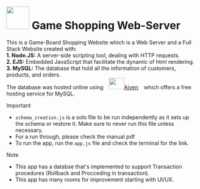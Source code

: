 #  <img src="https://github.com/user-attachments/assets/d5f4b727-c953-4843-bd24-f138bd3b0ce1" height=60 width=60/> Game Shopping Web-Server
This is a Game-Board Shopping Website which is a Web Server and a Full Stack Website created with:\
**1. Node.JS:** A server-side scripting tool, dealing with HTTP requests.\
**2. EJS:** Embedded JavaScript that facilitate the dynamic of html rendering.\
**3. MySQL:** The database that hold all the information of customers, products, and orders.\
The database was hosted online using &ensp; <a href="https://aiven.io/free-mysql-database"><img src="https://github.com/user-attachments/assets/a173116d-d405-425c-9387-db0a2309ec9d" height=30 width=40/>Aiven</a> &ensp; which offers a free hosting service for MySQL.

>[!IMPORTANT]
> * `schema_creation.js` is a solo file to be run independently as it sets up the schema or restore it. Make sure to never run this file unless necessary.
> * For a run through, please check the manual pdf
> * To run the app, run the `app.js` file and check the terminal for the link.

>[!NOTE]
> * This app has a databse that's implemented to support Transaction procedures (Rollback and Procceding in transaction).
> * This app has many rooms for improvement starting with UI/UX.
